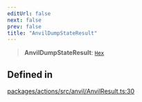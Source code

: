 ```yaml
---
editUrl: false
next: false
prev: false
title: "AnvilDumpStateResult"
---
```


> **AnvilDumpStateResult**: [`Hex`](/reference/tevm/actions/type-aliases/hex/)

## Defined in

[packages/actions/src/anvil/AnvilResult.ts:30](https://github.com/qbzzt/tevm-monorepo/blob/main/packages/actions/src/anvil/AnvilResult.ts#L30)
